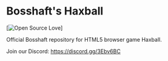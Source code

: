 # Bosshaft's Haxball
[![Open Source Love](https://badges.frapsoft.com/os/gpl/gpl.svg?v=102)]

Official Bosshaft repository for HTML5 browser game Haxball.


Join our Discord: https://discord.gg/3Ebv6BC

